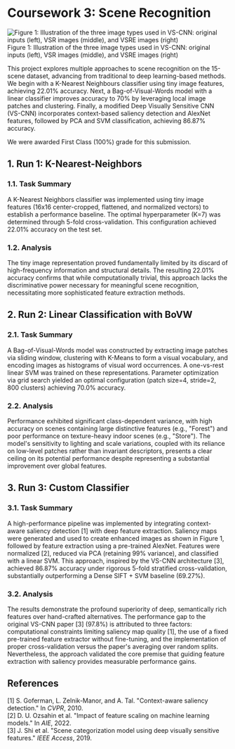 # Coursework 3: Scene Recognition

![Figure 1: Illustration of the three image types used in VS-CNN:
 original inputs (left), VSR images (middle), and VSRE images
 (right)](features.png)
Figure 1: Illustration of the three image types used in VS-CNN:
 original inputs (left), VSR images (middle), and VSRE images
 (right)



This project explores multiple approaches to scene recognition on the 15-scene dataset, advancing from traditional to deep learning-based methods. We begin with a K-Nearest Neighbours classifier using tiny image features, achieving 22.01% accuracy. Next, a Bag-of-Visual-Words model with a linear classifier improves accuracy to 70% by leveraging local image patches and clustering. Finally, a modified Deep Visually Sensitive CNN (VS-CNN) incorporates context-based saliency detection and AlexNet features, followed by PCA and SVM classification, achieving 86.87% accuracy.

We were awarded First Class (100%) grade for this submission.

## 1. Run 1: K-Nearest-Neighbors

### 1.1. Task Summary
A K-Nearest Neighbors classifier was implemented using tiny image features (16x16 center-cropped, flattened, and normalized vectors) to establish a performance baseline. The optimal hyperparameter (K=7) was determined through 5-fold cross-validation. This configuration achieved 22.01% accuracy on the test set.

### 1.2. Analysis
The tiny image representation proved fundamentally limited by its discard of high-frequency information and structural details. The resulting 22.01% accuracy confirms that while computationally trivial, this approach lacks the discriminative power necessary for meaningful scene recognition, necessitating more sophisticated feature extraction methods.

## 2. Run 2: Linear Classification with BoVW

### 2.1. Task Summary
A Bag-of-Visual-Words model was constructed by extracting image patches via sliding window, clustering with K-Means to form a visual vocabulary, and encoding images as histograms of visual word occurrences. A one-vs-rest linear SVM was trained on these representations. Parameter optimization via grid search yielded an optimal configuration (patch size=4, stride=2, 800 clusters) achieving 70.0% accuracy.

### 2.2. Analysis
Performance exhibited significant class-dependent variance, with high accuracy on scenes containing large distinctive features (e.g., "Forest") and poor performance on texture-heavy indoor scenes (e.g., "Store"). The model's sensitivity to lighting and scale variations, coupled with its reliance on low-level patches rather than invariant descriptors, presents a clear ceiling on its potential performance despite representing a substantial improvement over global features.

## 3. Run 3: Custom Classifier

### 3.1. Task Summary
A high-performance pipeline was implemented by integrating context-aware saliency detection [1] with deep feature extraction. Saliency maps were generated and used to create enhanced images as shown in Figure 1, followed by feature extraction using a pre-trained AlexNet. Features were normalized [2], reduced via PCA (retaining 99% variance), and classified with a linear SVM. This approach, inspired by the VS-CNN architecture [3], achieved 86.87% accuracy under rigorous 5-fold stratified cross-validation, substantially outperforming a Dense SIFT + SVM baseline (69.27%).

### 3.2. Analysis
The results demonstrate the profound superiority of deep, semantically rich features over hand-crafted alternatives. The performance gap to the original VS-CNN paper [3] (97.8%) is attributed to three factors: computational constraints limiting saliency map quality [1], the use of a fixed pre-trained feature extractor without fine-tuning, and the implementation of proper cross-validation versus the paper's averaging over random splits. Nevertheless, the approach validated the core premise that guiding feature extraction with saliency provides measurable performance gains.


## References
[1] S. Goferman, L. Zelnik-Manor, and A. Tal. "Context-aware saliency detection." In _CVPR_, 2010.  
[2] D. U. Ozsahin et al. "Impact of feature scaling on machine learning models." In _AIE_, 2022.  
[3] J. Shi et al. "Scene categorization model using deep visually sensitive features." _IEEE Access_, 2019.
